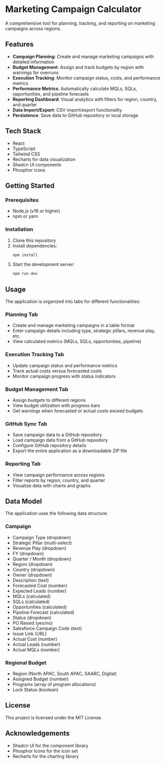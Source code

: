 # Marketing Campaign Calculator

A comprehensive tool for planning, tracking, and reporting on marketing campaigns across regions.

## Features

- **Campaign Planning**: Create and manage marketing campaigns with detailed information
- **Budget Management**: Assign and track budgets by region with warnings for overruns
- **Execution Tracking**: Monitor campaign status, costs, and performance metrics
- **Performance Metrics**: Automatically calculate MQLs, SQLs, opportunities, and pipeline forecasts
- **Reporting Dashboard**: Visual analytics with filters for region, country, and quarter
- **Data Import/Export**: CSV import/export functionality
- **Persistence**: Save data to GitHub repository or local storage

## Tech Stack

- React
- TypeScript
- Tailwind CSS
- Recharts for data visualization
- Shadcn UI components
- Phosphor icons

## Getting Started

### Prerequisites

- Node.js (v16 or higher)
- npm or yarn

### Installation

1. Clone this repository
2. Install dependencies:
   ```bash
   npm install
   ```
3. Start the development server:
   ```bash
   npm run dev
   ```

## Usage

The application is organized into tabs for different functionalities:

### Planning Tab

- Create and manage marketing campaigns in a table format
- Enter campaign details including type, strategic pillars, revenue play, etc.
- View calculated metrics (MQLs, SQLs, opportunities, pipeline)

### Execution Tracking Tab

- Update campaign status and performance metrics
- Track actual costs versus forecasted costs
- Monitor campaign progress with status indicators

### Budget Management Tab

- Assign budgets to different regions
- View budget utilization with progress bars
- Get warnings when forecasted or actual costs exceed budgets

### GitHub Sync Tab

- Save campaign data to a GitHub repository
- Load campaign data from a GitHub repository
- Configure GitHub repository details
- Export the entire application as a downloadable ZIP file

### Reporting Tab

- View campaign performance across regions
- Filter reports by region, country, and quarter
- Visualize data with charts and graphs

## Data Model

The application uses the following data structure:

### Campaign

- Campaign Type (dropdown)
- Strategic Pillar (multi-select)
- Revenue Play (dropdown)
- FY (dropdown)
- Quarter / Month (dropdown)
- Region (dropdown)
- Country (dropdown)
- Owner (dropdown)
- Description (text)
- Forecasted Cost (number)
- Expected Leads (number)
- MQLs (calculated)
- SQLs (calculated)
- Opportunities (calculated)
- Pipeline Forecast (calculated)
- Status (dropdown)
- PO Raised (yes/no)
- Salesforce Campaign Code (text)
- Issue Link (URL)
- Actual Cost (number)
- Actual Leads (number)
- Actual MQLs (number)

### Regional Budget

- Region (North APAC, South APAC, SAARC, Digital)
- Assigned Budget (number)
- Programs (array of program allocations)
- Lock Status (boolean)

## License

This project is licensed under the MIT License.

## Acknowledgements

- Shadcn UI for the component library
- Phosphor Icons for the icon set
- Recharts for the charting library

